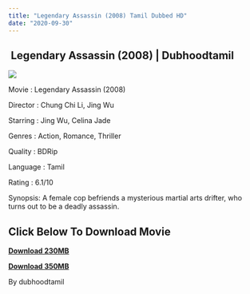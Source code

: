 ```yaml
---
title: "Legendary Assassin (2008) Tamil Dubbed HD"
date: "2020-09-30"
---
```


##  Legendary Assassin (2008) | Dubhoodtamil

[![](https://1.bp.blogspot.com/-opHJtF2FkpQ/X3P_4AXrP1I/AAAAAAAACm0/i4_OOuPKrVEmL-36dAYrohIj232eS_O6wCNcBGAsYHQ/w474-h284/9e0a105f1ad608603100e029065030e0.jpg)](https://1.bp.blogspot.com/-opHJtF2FkpQ/X3P_4AXrP1I/AAAAAAAACm0/i4_OOuPKrVEmL-36dAYrohIj232eS_O6wCNcBGAsYHQ/s2000/9e0a105f1ad608603100e029065030e0.jpg)

Movie : Legendary Assassin (2008) 

Director : Chung Chi Li, Jing Wu 

Starring : Jing Wu, Celina Jade 

Genres : Action, Romance, Thriller 

Quality : BDRip 

Language : Tamil 

Rating : 6.1/10 

Synopsis: A female cop befriends a mysterious martial arts drifter, who turns out to be a deadly assassin.

## **Click Below To Download Movie**

**[Download 230MB](https://oncehelp.com/legendary-assassign-1)**

**[Download 350MB](https://oncehelp.com/legendary-assassign-2)**

By dubhoodtamil
